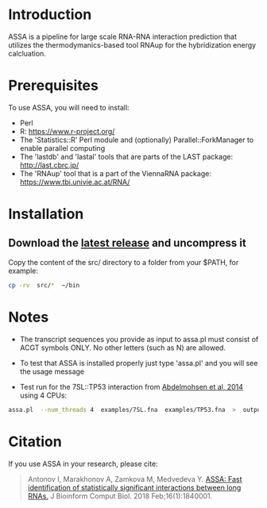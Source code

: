 # Introduction
ASSA is a pipeline for large scale RNA-RNA interaction prediction that utilizes
the thermodymanics-based tool RNAup for the hybridization energy calcluation.

# Prerequisites
To use ASSA, you will need to install:
* Perl
* R: https://www.r-project.org/
* The 'Statistics::R' Perl module and (optionally) Parallel::ForkManager to enable parallel computing
* The 'lastdb' and 'lastal' tools that are parts of the LAST package: http://last.cbrc.jp/
* The 'RNAup' tool that is a part of the ViennaRNA package: https://www.tbi.univie.ac.at/RNA/

# Installation
## Download the [latest release](https://github.com/vanya-antonov/assa/releases) and uncompress it
Copy the content of the src/ directory to a folder from your $PATH, for example:
```bash
cp -rv  src/*  ~/bin
```

# Notes
 * The transcript sequences you provide as input to assa.pl must consist of ACGT symbols ONLY.
   No other letters (such as N) are allowed.

 * To test that ASSA is installed properly just type 'assa.pl' and you will see the usage message

 * Test run for the 7SL::TP53 interaction from [Abdelmohsen et al, 2014](https://www.ncbi.nlm.nih.gov/pubmed/25123665) using 4 CPUs:
```bash
assa.pl  --num_threads 4  examples/7SL.fna  examples/TP53.fna  >  output.txt
```

# Citation
If you use ASSA in your research, please cite:
> Antonov I, Marakhonov A, Zamkova M, Medvedeva Y.
> [ASSA: Fast identification of statistically significant interactions between long RNAs.](https://www.ncbi.nlm.nih.gov/pubmed/29375012)
> J Bioinform Comput Biol. 2018 Feb;16(1):1840001.
